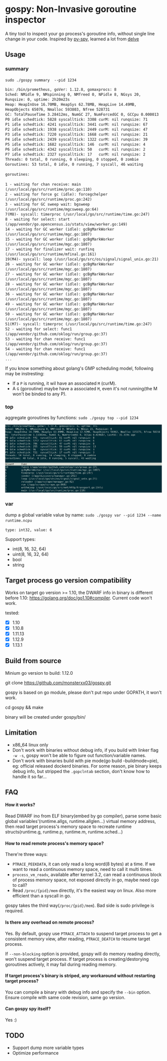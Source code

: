 # gospy: Non-Invasive goroutine inspector

A tiny tool to inspect your go process's goroutine info, without single line change in your code. Inspired by [py-spy](https://github.com/benfred/py-spy),
learned a lot from [delve](https://github.com/go-delve/delve)


## Usage

### summary

`sudo ./gospy summary  --pid 1234`


    bin: /bin/prometheus, goVer: 1.12.8, gomaxprocs: 8
    Sched: NMidle 9, NMspinning 0, NMfreed 0, NPidle 8, NGsys 20, Runqsize: 0, uptime: 2h20m23s
    Heap: HeapInUse 16.70MB, HeapSys 62.78MB, HeapLive 14.49MB, HeapObjects 65076, Nmalloc 593803, Nfree 528731
    GC: TotalPauseTime 3.28412ms, NumGC 27, NumForcedGC 0, GCCpu 0.000013
    P0 idle schedtick: 5828 syscalltick: 3308 curM: nil runqsize: 71
    P1 idle schedtick: 4241 syscalltick: 3441 curM: nil runqsize: 67
    P2 idle schedtick: 1938 syscalltick: 2449 curM: nil runqsize: 47
    P3 idle schedtick: 7220 syscalltick: 1668 curM: nil runqsize: 21
    P4 idle schedtick: 2439 syscalltick: 1322 curM: nil runqsize: 39
    P5 idle schedtick: 1682 syscalltick: 146  curM: nil runqsize: 4
    P6 idle schedtick: 4342 syscalltick: 50   curM: nil runqsize: 2
    P7 idle schedtick: 2327 syscalltick: 17   curM: nil runqsize: 2
    Threads: 0 total, 0 running, 0 sleeping, 0 stopped, 0 zombie
    Goroutines: 53 total, 0 idle, 0 running, 7 syscall, 46 waiting

    goroutines:

    1 - waiting for chan receive: main (/usr/local/go/src/runtime/proc.go:110)
    2 - waiting for force gc (idle): forcegchelper (/usr/local/go/src/runtime/proc.go:242)
    3 - waiting for GC sweep wait: bgsweep (/usr/local/go/src/runtime/mgcsweep.go:64)
    7(M8)- syscall: timerproc (/usr/local/go/src/runtime/time.go:247)
    8 - waiting for select: start (/app/vendor/go.opencensus.io/stats/view/worker.go:149)
    14 - waiting for GC worker (idle): gcBgMarkWorker (/usr/local/go/src/runtime/mgc.go:1807)
    15 - waiting for GC worker (idle): gcBgMarkWorker (/usr/local/go/src/runtime/mgc.go:1807)
    17 - waiting for finalizer wait: runfinq (/usr/local/go/src/runtime/mfinal.go:161)
    19(M4)- syscall: loop (/usr/local/go/src/os/signal/signal_unix.go:21)
    26 - waiting for GC worker (idle): gcBgMarkWorker (/usr/local/go/src/runtime/mgc.go:1807)
    27 - waiting for GC worker (idle): gcBgMarkWorker (/usr/local/go/src/runtime/mgc.go:1807)
    28 - waiting for GC worker (idle): gcBgMarkWorker (/usr/local/go/src/runtime/mgc.go:1807)
    36 - waiting for GC worker (idle): gcBgMarkWorker (/usr/local/go/src/runtime/mgc.go:1807)
    49 - waiting for GC worker (idle): gcBgMarkWorker (/usr/local/go/src/runtime/mgc.go:1807)
    50 - waiting for GC worker (idle): gcBgMarkWorker (/usr/local/go/src/runtime/mgc.go:1807)
    51(M7)- syscall: timerproc (/usr/local/go/src/runtime/time.go:247)
    52 - waiting for select: func1 (/app/vendor/github.com/oklog/run/group.go:37)
    53 - waiting for chan receive: func1 (/app/vendor/github.com/oklog/run/group.go:37)
    54 - waiting for chan receive: func1 (/app/vendor/github.com/oklog/run/group.go:37)
    ...


If you know something about golang's GMP scheduling model, following may be instresting:

- If a `P` is running, it wil have an associated `M` (curM).
- A `G` (goroutine) maybe have a associated `M`, even it's not running(the M won't be binded to any P).


###  top

 aggregate goroutines by functions: `sudo ./gospy top --pid 1234`


![top](images/top.png)

### var

dump a global variable value by name: `sudo ./gospy var --pid 1234 --name runtime.ncpu`

    type: int32, value: 6
    
 Support types:
 
- int(8, 16, 32, 64)
- uint(8, 16, 32, 64)
- bool
- string

## Target process go version compatibility

Works on target go version >= 1.10, the DWARF info in binary is different before 1.10: https://golang.org/doc/go1.10#compiler.
Current code won't work.

tested:

- [x] 1.10
- [x] 1.10.8
- [x] 1.11.13
- [x] 1.12.9 
- [x] 1.13.1

## Build from source

Minium go version to build: 1.12.0

git clone https://github.com/monsterxx03/gospy.git

gospy is based on go module, please don't put repo under GOPATH, it won't work.

cd gospy && make

binary will be created under gospy/bin/

## Limitation

- x86_64 linux only
- Don't work with binaries without debug info, if you build with linker flag `-w -s`, gospy won't be able to figure out function/variable names. 
- Don't work with binaries build with pie mode(go build -buildmode=pie), eg: official released dockerd binaries. For some reason, pie binary keeps debug info, but stripped
 the `.gopclntab` section, don't know how to handle it so far...

## FAQ

#### How it works?

Read DWARF ino from ELF binary(embed by go compiler), parse some basic global variables'(runtime.allgs, runtime.allglen...) virtual memory address, then read target process's memory space to recreate runtime structs(runtime.g, runtime.p, runtime.m, runtime.sched...)

#### How to read remote process's memory space?

There're three ways:

- `PTRACE_PEEKDATA`, it can only read a long word(8 bytes) at a time. If we want to read a continuous memory space, need to call it multi times.
- `process_vm_readv`, available after kernel 3.2, can read a continuous block of process memory space, not exposed directly in go, maybe need cgo to call?
- Read `/proc/{pid}/mem` directly, it's the easiest way on linux. Also more efficient than a syscall in go. 

gospy takes the third way(`/proc/{pid}/mem`). Bad side is sudo privilege is required.


#### Is there any overhead on remote process?

Yes. By default, gospy use `PTRACE_ATTACH` to suspend target process to get a consistent memory view, after reading, `PTRACE_DEATCH` to resume target process.

If `--non-blocking` option is provided, gospy will do memory reading directly, won't suspend target process. If target process is creating/destorying goroutines actively, it may fail during reading memory.

#### If target process's binary is striped, any workaround without restarting target process?

You can compile a binary with debug info and specify the `--bin` option. Ensure compile with same code revision, same go version.

#### Can gospy spy itself?

Yes :)

## TODO

- Support dump more variable types
- Optimize performance
